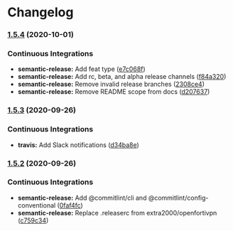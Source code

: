 # Changelog

### [1.5.4](https://github.com/extra2000/vagrant-basic/compare/v1.5.3...v1.5.4) (2020-10-01)


### Continuous Integrations

* **semantic-release:** Add feat type ([e7c068f](https://github.com/extra2000/vagrant-basic/commit/e7c068f335ef12b10f64d351ff6806c179ea41e1))
* **semantic-release:** Add rc, beta, and alpha release channels ([f84a320](https://github.com/extra2000/vagrant-basic/commit/f84a320ad6bf4000f9eb9b5dcd54a0ab7d9dc550))
* **semantic-release:** Remove invalid release branches ([2308ce4](https://github.com/extra2000/vagrant-basic/commit/2308ce4a5f1d0ff0548a2dd866f28fe1a8f90130))
* **semantic-release:** Remove README scope from docs ([d207637](https://github.com/extra2000/vagrant-basic/commit/d207637ed2cc44299b8cec94ff44058647c30167))

### [1.5.3](https://github.com/extra2000/vagrant-basic/compare/v1.5.2...v1.5.3) (2020-09-26)


### Continuous Integrations

* **travis:** Add Slack notifications ([d34ba8e](https://github.com/extra2000/vagrant-basic/commit/d34ba8ebdbca418afdda61cefb0ae9a1ced7a188))

### [1.5.2](https://github.com/extra2000/vagrant-basic/compare/v1.5.1...v1.5.2) (2020-09-26)


### Continuous Integrations

* **semantic-release:** Add @commitlint/cli and @commitlint/config-conventional ([0faf4fc](https://github.com/extra2000/vagrant-basic/commit/0faf4fc6dd330a1d34a7b0186d07d7c286c67170))
* **semantic-release:** Replace .releaserc from extra2000/openfortivpn ([c759c34](https://github.com/extra2000/vagrant-basic/commit/c759c3476aa6df26f2465c2dd7b0411466ab98bf))
